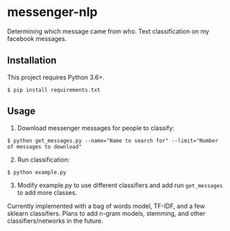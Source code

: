 # messenger-nlp
Determining which message came from who. Text classification on my facebook messages.

## Installation
This project requires Python 3.6+.

```
$ pip install requirements.txt
```

## Usage
1. Download messenger messages for people to classify:
```
$ python get_messages.py --name="Name to search for" --limit="Number of messages to download"
```
2. Run classification:
```
$ python example.py
```
3. Modify example.py to use different classifiers and add run ```get_messages``` to add more classes.

Currently implemented with a bag of words model, TF-IDF, and a few sklearn classifiers. Plans to add n-gram models, stemming, and other classifiers/networks in the future.
